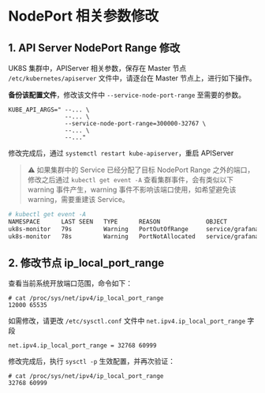 # NodePort 相关参数修改

## 1. API Server NodePort Range 修改

UK8S 集群中，APIServer 相关参数，保存在 Master 节点 `/etc/kubernetes/apiserver` 文件中，请逐台在 Master 节点上，进行如下操作。

**备份该配置文件**，修改该文件中 `--service-node-port-range` 至需要的参数。

```
KUBE_API_ARGS=" --... \
                --... \
                --service-node-port-range=300000-32767 \
                --... \
                --..."
```

修改完成后，通过 ```systemctl restart kube-apiserver```，重启 APIServer

> ⚠️ 如果集群中的 Service 已经分配了目标 NodePort Range 之外的端口，修改之后通过 `kubectl get event -A` 查看集群事件，会有类似以下 warning 事件产生，warning 事件不影响该端口使用，如希望避免该 warning，需要重建该 Service。

```bash
# kubectl get event -A
NAMESPACE      LAST SEEN   TYPE      REASON             OBJECT                         MESSAGE
uk8s-monitor   79s         Warning   PortOutOfRange     service/grafana                Port 34840 is not within the port range 30000-32767; please recreate service
uk8s-monitor   78s         Warning   PortNotAllocated   service/grafana                Port 34840 is not allocated; repairing
```

## 2. 修改节点 ip_local_port_range

查看当前系统开放端口范围，命令如下：

```
# cat /proc/sys/net/ipv4/ip_local_port_range 
12000 65535
```

如需修改，请更改 `/etc/sysctl.conf` 文件中 `net.ipv4.ip_local_port_range` 字段

```
net.ipv4.ip_local_port_range = 32768 60999
```

修改完成后，执行 `sysctl -p` 生效配置，并再次验证：

```
# cat /proc/sys/net/ipv4/ip_local_port_range 
32768 60999
```